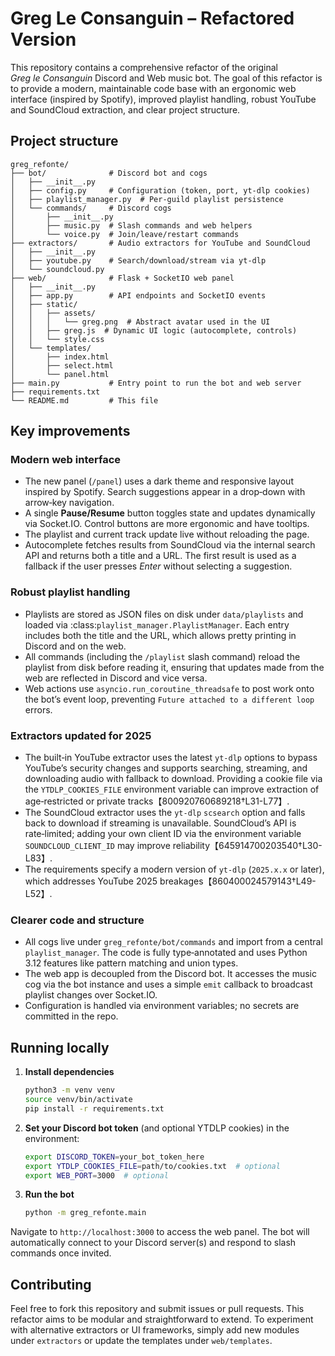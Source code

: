 # Greg Le Consanguin – Refactored Version

This repository contains a comprehensive refactor of the original *Greg le Consanguin* Discord and Web music bot.  The goal of this refactor is to
provide a modern, maintainable code base with an ergonomic web interface (inspired by
Spotify), improved playlist handling, robust YouTube and SoundCloud extraction,
and clear project structure.

## Project structure

```
greg_refonte/
├── bot/              # Discord bot and cogs
│   ├── __init__.py
│   ├── config.py     # Configuration (token, port, yt‑dlp cookies)
│   ├── playlist_manager.py  # Per‑guild playlist persistence
│   └── commands/     # Discord cogs
│       ├── __init__.py
│       ├── music.py  # Slash commands and web helpers
│       └── voice.py  # Join/leave/restart commands
├── extractors/       # Audio extractors for YouTube and SoundCloud
│   ├── __init__.py
│   ├── youtube.py    # Search/download/stream via yt‑dlp
│   └── soundcloud.py
├── web/              # Flask + SocketIO web panel
│   ├── __init__.py
│   ├── app.py        # API endpoints and SocketIO events
│   ├── static/
│   │   ├── assets/
│   │   │   └── greg.png  # Abstract avatar used in the UI
│   │   ├── greg.js  # Dynamic UI logic (autocomplete, controls)
│   │   └── style.css
│   └── templates/
│       ├── index.html
│       ├── select.html
│       └── panel.html
├── main.py           # Entry point to run the bot and web server
├── requirements.txt
└── README.md         # This file
```

## Key improvements

### Modern web interface

- The new panel (``/panel``) uses a dark theme and responsive layout inspired by
  Spotify.  Search suggestions appear in a drop‑down with arrow‑key navigation.
- A single **Pause/Resume** button toggles state and updates dynamically via
  Socket.IO.  Control buttons are more ergonomic and have tooltips.
- The playlist and current track update live without reloading the page.
- Autocomplete fetches results from SoundCloud via the internal search API
  and returns both a title and a URL.  The first result is used as a
  fallback if the user presses *Enter* without selecting a suggestion.

### Robust playlist handling

- Playlists are stored as JSON files on disk under ``data/playlists`` and
  loaded via :class:`playlist_manager.PlaylistManager`.  Each entry
  includes both the title and the URL, which allows pretty printing in
  Discord and on the web.
- All commands (including the ``/playlist`` slash command) reload the
  playlist from disk before reading it, ensuring that updates made from the
  web are reflected in Discord and vice versa.
- Web actions use ``asyncio.run_coroutine_threadsafe`` to post work onto the
  bot’s event loop, preventing ``Future attached to a different loop`` errors.

### Extractors updated for 2025

- The built‑in YouTube extractor uses the latest `yt‑dlp` options to bypass
  YouTube’s security changes and supports searching, streaming, and
  downloading audio with fallback to download.  Providing a cookie file via
  the ``YTDLP_COOKIES_FILE`` environment variable can improve extraction of
  age‑restricted or private tracks【800920760689218†L31-L77】.
- The SoundCloud extractor uses the `yt‑dlp` ``scsearch`` option and falls
  back to download if streaming is unavailable.  SoundCloud’s API is
  rate‑limited; adding your own client ID via the environment variable
  ``SOUNDCLOUD_CLIENT_ID`` may improve reliability【645914700203540†L30-L83】.
- The requirements specify a modern version of `yt‑dlp` (`2025.x.x` or later),
  which addresses YouTube 2025 breakages【860400024579143†L49-L52】.

### Clearer code and structure

- All cogs live under ``greg_refonte/bot/commands`` and import from a
  central ``playlist_manager``.  The code is fully type‑annotated and uses
  Python 3.12 features like pattern matching and union types.
- The web app is decoupled from the Discord bot.  It accesses the music
  cog via the bot instance and uses a simple ``emit`` callback to
  broadcast playlist changes over Socket.IO.
- Configuration is handled via environment variables; no secrets are
  committed in the repo.

## Running locally

1. **Install dependencies**
   ```sh
   python3 -m venv venv
   source venv/bin/activate
   pip install -r requirements.txt
   ```
2. **Set your Discord bot token** (and optional YTDLP cookies) in the environment:
   ```sh
   export DISCORD_TOKEN=your_bot_token_here
   export YTDLP_COOKIES_FILE=path/to/cookies.txt  # optional
   export WEB_PORT=3000  # optional
   ```
3. **Run the bot**
   ```sh
   python -m greg_refonte.main
   ```

Navigate to `http://localhost:3000` to access the web panel.  The bot
will automatically connect to your Discord server(s) and respond to
slash commands once invited.

## Contributing

Feel free to fork this repository and submit issues or pull requests.
This refactor aims to be modular and straightforward to extend.  To
experiment with alternative extractors or UI frameworks, simply add
new modules under ``extractors`` or update the templates under
``web/templates``.